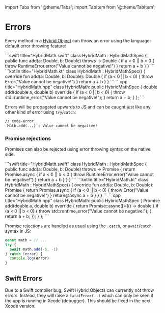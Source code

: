 ---
---

import Tabs from '@theme/Tabs';
import TabItem from '@theme/TabItem';

# Errors

Every method in a [Hybrid Object](hybrid-objects) can throw an error using the language-default error throwing feature:

<Tabs groupId="native-language">
  <TabItem value="swift" label="Swift" default>
    ```swift title="HybridMath.swift"
    class HybridMath : HybridMathSpec {
      public func add(a: Double, b: Double) throws -> Double {
        if a < 0 || b < 0 {
          throw RuntimeError.error("Value cannot be negative!")
        }
        return a + b
      }
    }
    ```
  </TabItem>
  <TabItem value="kotlin" label="Kotlin">
    ```kotlin title="HybridMath.kt"
    class HybridMath : HybridMathSpec() {
      override fun add(a: Double, b: Double): Double {
        if (a < 0 || b < 0) {
          throw Error("Value cannot be negative!")
        }
        return a + b
      }
    }
    ```
  </TabItem>
  <TabItem value="c++" label="C++">
    ```cpp title="HybridMath.hpp"
    class HybridMath: public HybridMathSpec {
      double add(double a, double b) override {
        if (a < 0 || b < 0) {
          throw std::runtime_error("Value cannot be negative!");
        }
        return a + b;
      }
    };
    ```
  </TabItem>
</Tabs>

Errors will be propagated upwards to JS and can be caught just like any other kind of error using `try`/`catch`:

```diff
// code-error
`Math.add(...)`: Value cannot be negative!
```

### Promise rejections

Promises can also be rejected using error throwing syntax on the native side:

<Tabs groupId="native-language">
  <TabItem value="swift" label="Swift" default>
    ```swift title="HybridMath.swift"
    class HybridMath : HybridMathSpec {
      public func add(a: Double, b: Double) throws -> Promise<Double> {
        return Promise.async {
          if a < 0 || b < 0 {
            throw RuntimeError.error("Value cannot be negative!")
          }
          return a + b
        }
      }
    }
    ```
  </TabItem>
  <TabItem value="kotlin" label="Kotlin">
    ```kotlin title="HybridMath.kt"
    class HybridMath : HybridMathSpec() {
      override fun add(a: Double, b: Double): Promise<Double> {
        return Promise.async {
          if (a < 0 || b < 0) {
            throw Error("Value cannot be negative!")
          }
          return@async a + b
        }
      }
    }
    ```
  </TabItem>
  <TabItem value="c++" label="C++">
    ```cpp title="HybridMath.hpp"
    class HybridMath: public HybridMathSpec {
      Promise<double> add(double a, double b) override {
        return Promise<double>::async([=]() -> double {
          if (a < 0 || b < 0) {
            throw std::runtime_error("Value cannot be negative!");
          }
          return a + b;
        });
      }
    };
    ```
  </TabItem>
</Tabs>

Promise rejections are handled as usual using the `.catch`, or `await`/`catch` syntax in JS:

```ts
const math = // ...
try {
  await math.add(-5, -1)
} catch (error) {
  console.log(error)
}
```

## Swift Errors

Due to a Swift compiler bug, Swift Hybrid Objects can currently not throw errors. Instead, they will raise a `fatalError(..)` which can only be seen if the app is running in Xcode (debugger).
This should be fixed in the next Xcode version.
